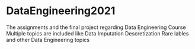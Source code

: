 # DataEngineering2021
The assignments and the final project regarding Data Engineering Course
Multiple topics are included like
Data Imputation
Descretization
Rare lables
and other Data Engineering topics
